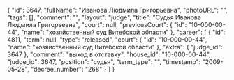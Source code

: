 {
    "id": 3647,
    "fullName": "Иванова Людмила Григорьевна",
    "photoURL": "",
    "tags": [],
    "comment": "",
    "layout": "judge",
    "title": "Судья Иванова Людмила Григорьевна",
    "court": null,
    "previousCourt": {
        "id": "10-000-00-44",
        "name": "хозяйственный суд Витебской области"
    },
    "career": [
        {
            "id": 4811,
            "term": null,
            "type": "released",
            "court": {
                "id": "10-000-00-44",
                "name": "хозяйственный суд Витебской области"
            },
            "extra": {
                "judge_id": 3647
            },
            "comment": "выход в отставку",
            "house_id": "10-000-00-44",
            "judge_id": 3647,
            "position": "судья",
            "term_type": "",
            "timestamp": "2009-05-28",
            "decree_number": "268"
        }
    ]
}